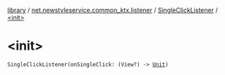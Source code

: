 [library](../../index.md) / [net.newstyleservice.common_ktx.listener](../index.md) / [SingleClickListener](index.md) / [&lt;init&gt;](./-init-.md)

# &lt;init&gt;

`SingleClickListener(onSingleClick: (View?) -> `[`Unit`](https://kotlinlang.org/api/latest/jvm/stdlib/kotlin/-unit/index.html)`)`